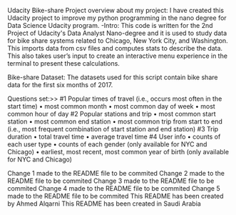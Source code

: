Udacity Bike-share Project
overview about my project:
	I have created this Udacity project to improve my python programming in the nano degree for Data Science Udacity program. 
-Intro:
	This code is written for the 2nd Project of Udacity's Data Analyst Nano-degree and it is used to study data for bike share systems related to Chicago, New York City, and Washington.
This imports data from csv files and computes stats to describe the data.
This also takes user’s input to create an interactive menu experience in the terminal to present these calculations.

Bike-share Dataset:
	The datasets used for this script contain bike share data for the first six months of 2017.

Questions set:>>
#1 Popular times of travel (i.e., occurs most often in the start time)
	•	most common month
	•	most common day of week
	•	most common hour of day
#2 Popular stations and trip
	•	most common start station
	•	most common end station
	•	most common trip from start to end (i.e., most frequent combination of start station and end station)
#3 Trip duration
	•	total travel time
	•	average travel time
#4 User info
	•	counts of each user type
	•	counts of each gender (only available for NYC and Chicago)
	•	earliest, most recent, most common year of birth (only available for NYC and Chicago)

Change 1 made to the README file to be commited
Change 2 made to the README file to be commited
Change 3 made to the README file to be commited
Change 4 made to the README file to be commited
Change 5 made to the README file to be commited
This README has been created by Ahmed Alqarni
This README has been created in Saudi Arabia

